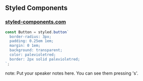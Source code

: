##  Styled Components
### [styled-components.com](https://www.styled-components.com/)

```javascript
const Button = styled.button`
  border-radius: 3px;
  padding: 0.25em 1em;
  margin: 0 1em;
  background: transparent;
  color: palevioletred;
  border: 2px solid palevioletred;
`;
```

note:
    Put your speaker notes here.
    You can see them pressing 's'.
